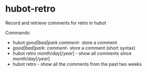 hubot-retro
=================

Record and retrieve comments for retro in hubot

Commands:

* hubot *good|bad|park* *comment*- store a comment
* *good|bad|park*: *comment*- store a comment (short syntax)
* hubot retro *month*/*day*[/*year*] - show all comments since *month*/*day*[/*year*]
* hubot retro - show all the comments from the past two weeks
